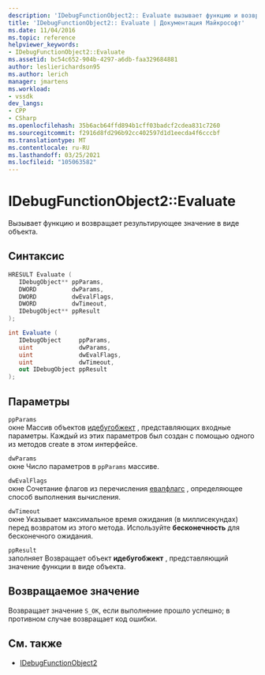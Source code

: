 ```yaml
---
description: 'IDebugFunctionObject2:: Evaluate вызывает функцию и возвращает результирующее значение в виде объекта.'
title: 'IDebugFunctionObject2:: Evaluate | Документация Майкрософт'
ms.date: 11/04/2016
ms.topic: reference
helpviewer_keywords:
- IDebugFunctionObject2::Evaluate
ms.assetid: bc54c652-904b-4297-a6db-faa329684881
author: leslierichardson95
ms.author: lerich
manager: jmartens
ms.workload:
- vssdk
dev_langs:
- CPP
- CSharp
ms.openlocfilehash: 35b6acb64ffd894b1cff03badcf2cdea831c7260
ms.sourcegitcommit: f2916d8fd296b92cc402597d1d1eecda4f6cccbf
ms.translationtype: MT
ms.contentlocale: ru-RU
ms.lasthandoff: 03/25/2021
ms.locfileid: "105063582"
---
```

# <a name="idebugfunctionobject2evaluate"></a>IDebugFunctionObject2::Evaluate
Вызывает функцию и возвращает результирующее значение в виде объекта.

## <a name="syntax"></a>Синтаксис

```cpp
HRESULT Evaluate (
   IDebugObject** ppParams,
   DWORD          dwParams,
   DWORD          dwEvalFlags,
   DWORD          dwTimeout,
   IDebugObject** ppResult
);
```

```csharp
int Evaluate (
   IDebugObject     ppParams,
   uint             dwParams,
   uint             dwEvalFlags,
   uint             dwTimeout,
   out IDebugObject ppResult
);
```

## <a name="parameters"></a>Параметры
`ppParams`\
окне Массив объектов [идебугобжект](../../../extensibility/debugger/reference/idebugobject.md) , представляющих входные параметры. Каждый из этих параметров был создан с помощью одного из методов create в этом интерфейсе.

`dwParams`\
окне Число параметров в `ppParams` массиве.

`dwEvalFlags`\
окне Сочетание флагов из перечисления [евалфлагс](../../../extensibility/debugger/reference/evalflags.md) , определяющее способ выполнения вычисления.

`dwTimeout`\
окне Указывает максимальное время ожидания (в миллисекундах) перед возвратом из этого метода. Используйте **бесконечность** для бесконечного ожидания.

`ppResult`\
заполняет Возвращает объект **идебугобжект** , представляющий значение функции в виде объекта.

## <a name="return-value"></a>Возвращаемое значение
 Возвращает значение `S_OK`, если выполнение прошло успешно; в противном случае возвращает код ошибки.

## <a name="see-also"></a>См. также
- [IDebugFunctionObject2](../../../extensibility/debugger/reference/idebugfunctionobject2.md)
